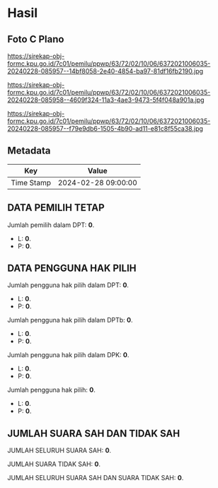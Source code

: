 # Hasil

## Foto C Plano

https://sirekap-obj-formc.kpu.go.id/7c01/pemilu/ppwp/63/72/02/10/06/6372021006035-20240228-085957--14bf8058-2e40-4854-ba97-81df16fb2190.jpg

https://sirekap-obj-formc.kpu.go.id/7c01/pemilu/ppwp/63/72/02/10/06/6372021006035-20240228-085958--4609f324-11a3-4ae3-9473-5f4f048a901a.jpg

https://sirekap-obj-formc.kpu.go.id/7c01/pemilu/ppwp/63/72/02/10/06/6372021006035-20240228-085957--f79e9db6-1505-4b90-ad11-e81c8f55ca38.jpg


## Metadata

| Key        | Value               |
| ---------- | ------------------- |
| Time Stamp | 2024-02-28 09:00:00 |


## DATA PEMILIH TETAP

Jumlah pemilih dalam DPT: **0**.
 * L: **0**.
 * P: **0**.

## DATA PENGGUNA HAK PILIH

Jumlah pengguna hak pilih dalam DPT: **0**.
 * L: **0**.
 * P: **0**.

Jumlah pengguna hak pilih dalam DPTb: **0**.
 * L: **0**.
 * P: **0**.

Jumlah pengguna hak pilih dalam DPK: **0**.
 * L: **0**.
 * P: **0**.

Jumlah pengguna hak pilih: **0**.
 * L: **0**.
 * P: **0**.

## JUMLAH SUARA SAH DAN TIDAK SAH

JUMLAH SELURUH SUARA SAH: **0**.

JUMLAH SUARA TIDAK SAH: **0**.

JUMLAH SELURUH SUARA SAH DAN SUARA TIDAK SAH: **0**.



